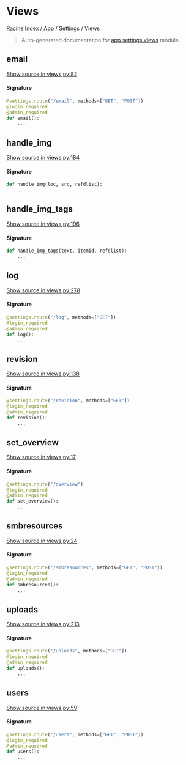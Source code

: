 # Views

[Racine Index](../../README.md#racine-index) /
[App](../index.md#app) /
[Settings](./index.md#settings) /
Views

> Auto-generated documentation for [app.settings.views](https://github.com/hgrf/racine/blob/master/app/settings/views.py) module.

## email

[Show source in views.py:82](https://github.com/hgrf/racine/blob/master/app/settings/views.py#L82)

#### Signature

```python
@settings.route("/email", methods=["GET", "POST"])
@login_required
@admin_required
def email():
    ...
```



## handle_img

[Show source in views.py:184](https://github.com/hgrf/racine/blob/master/app/settings/views.py#L184)

#### Signature

```python
def handle_img(loc, src, refdlist):
    ...
```



## handle_img_tags

[Show source in views.py:196](https://github.com/hgrf/racine/blob/master/app/settings/views.py#L196)

#### Signature

```python
def handle_img_tags(text, itemid, refdlist):
    ...
```



## log

[Show source in views.py:278](https://github.com/hgrf/racine/blob/master/app/settings/views.py#L278)

#### Signature

```python
@settings.route("/log", methods=["GET"])
@login_required
@admin_required
def log():
    ...
```



## revision

[Show source in views.py:138](https://github.com/hgrf/racine/blob/master/app/settings/views.py#L138)

#### Signature

```python
@settings.route("/revision", methods=["GET"])
@login_required
@admin_required
def revision():
    ...
```



## set_overview

[Show source in views.py:17](https://github.com/hgrf/racine/blob/master/app/settings/views.py#L17)

#### Signature

```python
@settings.route("/overview")
@login_required
@admin_required
def set_overview():
    ...
```



## smbresources

[Show source in views.py:24](https://github.com/hgrf/racine/blob/master/app/settings/views.py#L24)

#### Signature

```python
@settings.route("/smbresources", methods=["GET", "POST"])
@login_required
@admin_required
def smbresources():
    ...
```



## uploads

[Show source in views.py:213](https://github.com/hgrf/racine/blob/master/app/settings/views.py#L213)

#### Signature

```python
@settings.route("/uploads", methods=["GET"])
@login_required
@admin_required
def uploads():
    ...
```



## users

[Show source in views.py:59](https://github.com/hgrf/racine/blob/master/app/settings/views.py#L59)

#### Signature

```python
@settings.route("/users", methods=["GET", "POST"])
@login_required
@admin_required
def users():
    ...
```
